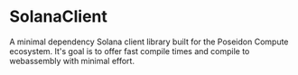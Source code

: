 # SolanaClient

A minimal dependency Solana client library built for the Poseidon Compute ecosystem. It's goal is to offer fast compile times and compile to webassembly with minimal effort.
